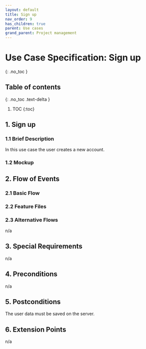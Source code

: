 ```yaml
---
layout: default
title: Sign up
nav_order: 9
has_children: true
parent: Use cases
grand_parent: Project management
---
```

# Use Case Specification: Sign up
{: .no_toc }

## Table of contents
{: .no_toc .text-delta }

1. TOC
{:toc}

## 1. Sign up
### 1.1 Brief Description
In this use case the user creates a new account.
### 1.2 Mockup


## 2. Flow of Events
### 2.1 Basic Flow


### 2.2 Feature Files


### 2.3 Alternative Flows
n/a
## 3. Special Requirements
n/a
## 4. Preconditions
n/a
## 5. Postconditions
The user data must be saved on the server.
## 6. Extension Points
n/a
